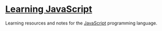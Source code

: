 # [Learning JavaScript](https://brittni-and-the-polar-bear.github.io/learning-javascript/)

Learning resources and notes for the [JavaScript](https://developer.mozilla.org/en-US/docs/Web/JavaScript) programming language.
